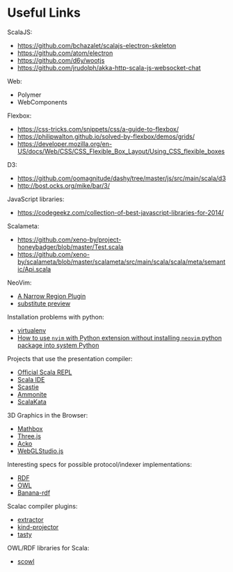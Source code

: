 # Useful Links

ScalaJS:
* https://github.com/bchazalet/scalajs-electron-skeleton
* https://github.com/atom/electron
* https://github.com/d6y/wootjs
* https://github.com/jrudolph/akka-http-scala-js-websocket-chat

Web:
* Polymer
* WebComponents

Flexbox:
* https://css-tricks.com/snippets/css/a-guide-to-flexbox/
* https://philipwalton.github.io/solved-by-flexbox/demos/grids/
* https://developer.mozilla.org/en-US/docs/Web/CSS/CSS_Flexible_Box_Layout/Using_CSS_flexible_boxes

D3:
* https://github.com/oomagnitude/dashy/tree/master/js/src/main/scala/d3
* http://bost.ocks.org/mike/bar/3/

JavaScript libraries:
* https://codegeekz.com/collection-of-best-javascript-libraries-for-2014/

Scalameta:
* https://github.com/xeno-by/project-honeybadger/blob/master/Test.scala
* https://github.com/xeno-by/scalameta/blob/master/scalameta/src/main/scala/scala/meta/semantic/Api.scala

NeoVim:
* [A Narrow Region Plugin](https://github.com/chrisbra/NrrwRgn)
* [substitute preview](https://github.com/osyo-manga/vim-over)

Installation problems with python:
* [virtualenv](http://stackoverflow.com/a/13958308/2621536)
* [How to use `nvim` with Python extension without installing `neovim` python package into system Python](https://github.com/neovim/neovim/issues/3396)

Projects that use the presentation compiler:
- [Official Scala REPL](https://github.com/scala/scala/tree/2.12.x/src/repl/scala/tools/nsc)
- [Scala IDE](https://github.com/scala-ide/scala-ide)
- [Scastie](https://github.com/OlegYch/scastie)
- [Ammonite](https://github.com/lihaoyi/Ammonite)
- [ScalaKata](https://github.com/MasseGuillaume/ScalaKata2)

3D Graphics in the Browser:
- [Mathbox](https://gitgud.io/unconed/mathbox/tree/master)
- [Three.js](http://threejs.org/)
- [Acko](http://acko.net/)
- [WebGLStudio.js](http://webglstudio.org/)

Interesting specs for possible protocol/indexer implementations:
- [RDF](https://en.wikipedia.org/wiki/Resource_Description_Framework)
- [OWL](https://en.wikipedia.org/wiki/Web_Ontology_Language)
- [Banana-rdf](https://github.com/banana-rdf/banana-rdf)

Scalac compiler plugins:
- [extractor](https://github.com/matanster/extractor)
- [kind-projector](https://github.com/non/kind-projector)
- [tasty](https://github.com/VladimirNik/tasty)

OWL/RDF libraries for Scala:
- [scowl](https://github.com/phenoscape/scowl)
